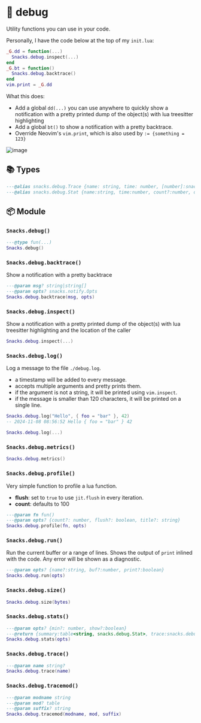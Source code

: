 # 🍿 debug

Utility functions you can use in your code.

Personally, I have the code below at the top of my `init.lua`:

```lua
_G.dd = function(...)
  Snacks.debug.inspect(...)
end
_G.bt = function()
  Snacks.debug.backtrace()
end
vim.print = _G.dd
```

What this does:

- Add a global `dd(...)` you can use anywhere to quickly show a
  notification with a pretty printed dump of the object(s)
  with lua treesitter highlighting
- Add a global `bt()` to show a notification with a pretty
  backtrace.
- Override Neovim's `vim.print`, which is also used by `:= {something = 123}`

![image](https://github.com/user-attachments/assets/0517aed7-fbd0-42ee-8058-c213410d80a7)

<!-- docgen -->

## 📚 Types

```lua
---@alias snacks.debug.Trace {name: string, time: number, [number]:snacks.debug.Trace}
---@alias snacks.debug.Stat {name:string, time:number, count?:number, depth?:number}
```

## 📦 Module

### `Snacks.debug()`

```lua
---@type fun(...)
Snacks.debug()
```

### `Snacks.debug.backtrace()`

Show a notification with a pretty backtrace

```lua
---@param msg? string|string[]
---@param opts? snacks.notify.Opts
Snacks.debug.backtrace(msg, opts)
```

### `Snacks.debug.inspect()`

Show a notification with a pretty printed dump of the object(s)
with lua treesitter highlighting and the location of the caller

```lua
Snacks.debug.inspect(...)
```

### `Snacks.debug.log()`

Log a message to the file `./debug.log`.
- a timestamp will be added to every message.
- accepts multiple arguments and pretty prints them.
- if the argument is not a string, it will be printed using `vim.inspect`.
- if the message is smaller than 120 characters, it will be printed on a single line.

```lua
Snacks.debug.log("Hello", { foo = "bar" }, 42)
-- 2024-11-08 08:56:52 Hello { foo = "bar" } 42
```

```lua
Snacks.debug.log(...)
```

### `Snacks.debug.metrics()`

```lua
Snacks.debug.metrics()
```

### `Snacks.debug.profile()`

Very simple function to profile a lua function.
* **flush**: set to `true` to use `jit.flush` in every iteration.
* **count**: defaults to 100

```lua
---@param fn fun()
---@param opts? {count?: number, flush?: boolean, title?: string}
Snacks.debug.profile(fn, opts)
```

### `Snacks.debug.run()`

Run the current buffer or a range of lines.
Shows the output of `print` inlined with the code.
Any error will be shown as a diagnostic.

```lua
---@param opts? {name?:string, buf?:number, print?:boolean}
Snacks.debug.run(opts)
```

### `Snacks.debug.size()`

```lua
Snacks.debug.size(bytes)
```

### `Snacks.debug.stats()`

```lua
---@param opts? {min?: number, show?:boolean}
---@return {summary:table<string, snacks.debug.Stat>, trace:snacks.debug.Stat[], traces:snacks.debug.Trace[]}
Snacks.debug.stats(opts)
```

### `Snacks.debug.trace()`

```lua
---@param name string?
Snacks.debug.trace(name)
```

### `Snacks.debug.tracemod()`

```lua
---@param modname string
---@param mod? table
---@param suffix? string
Snacks.debug.tracemod(modname, mod, suffix)
```
